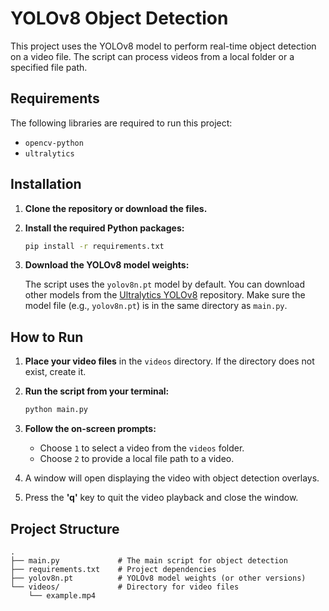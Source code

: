 # YOLOv8 Object Detection

This project uses the YOLOv8 model to perform real-time object detection on a video file. The script can process videos from a local folder or a specified file path.

## Requirements

The following libraries are required to run this project:

- `opencv-python`
- `ultralytics`

## Installation

1.  **Clone the repository or download the files.**

2.  **Install the required Python packages:**

    ```bash
    pip install -r requirements.txt
    ```

3.  **Download the YOLOv8 model weights:**

    The script uses the `yolov8n.pt` model by default. You can download other models from the [Ultralytics YOLOv8](https://github.com/ultralytics/ultralytics) repository. Make sure the model file (e.g., `yolov8n.pt`) is in the same directory as `main.py`.

## How to Run

1.  **Place your video files** in the `videos` directory. If the directory does not exist, create it.

2.  **Run the script from your terminal:**

    ```bash
    python main.py
    ```

3.  **Follow the on-screen prompts:**
    -   Choose `1` to select a video from the `videos` folder.
    -   Choose `2` to provide a local file path to a video.

4.  A window will open displaying the video with object detection overlays.

5.  Press the **'q'** key to quit the video playback and close the window.

## Project Structure

```
.
├── main.py             # The main script for object detection
├── requirements.txt    # Project dependencies
├── yolov8n.pt          # YOLOv8 model weights (or other versions)
└── videos/             # Directory for video files
    └── example.mp4